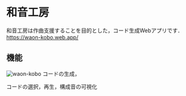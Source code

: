 # 和音工房
和音工房は作曲支援することを目的とした，コード生成Webアプリです．
https://waon-kobo.web.app/

## 機能
![waon-kobo](https://user-images.githubusercontent.com/51291244/83218140-5f14d580-a1a8-11ea-93c4-432db6fe4e81.gif)
コードの生成，

コードの選択，再生，構成音の可視化
